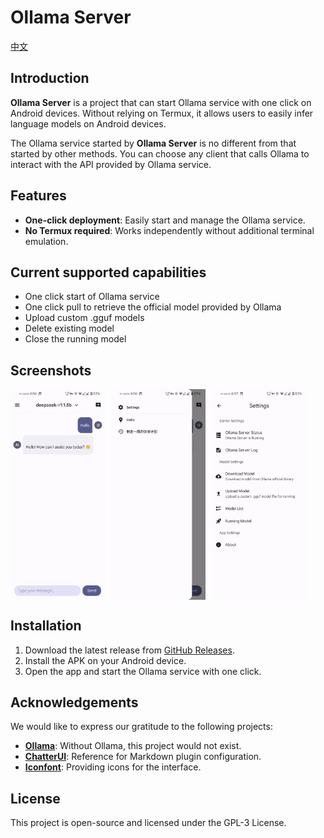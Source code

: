 # Ollama Server

[中文](./README_zh-CN.md)

## Introduction
**Ollama Server** is a project that can start Ollama service with one click on Android devices. Without relying on Termux, it allows users to easily infer language models on Android devices.

The Ollama service started by **Ollama Server** is no different from that started by other methods. You can choose any client that calls Ollama to interact with the API provided by Ollama service.

## Features
- **One-click deployment**: Easily start and manage the Ollama service.
- **No Termux required**: Works independently without additional terminal emulation.

## Current supported capabilities
- One click start of Ollama service
- One click pull to retrieve the official model provided by Ollama
- Upload custom .gguf models
- Delete existing model
- Close the running model

## Screenshots
<div style="display: flex; flex-wrap: wrap; gap: 10px;">
  <img src="./screenshot/1.png" style="width: 30%">
  <img src="./screenshot/2.png" style="width: 30%"> 
  <img src="./screenshot/3.png" style="width: 30%">
</div>

## Installation
1. Download the latest release from [GitHub Releases](https://github.com/sunshine0523/OllamaServer/releases).
2. Install the APK on your Android device.
3. Open the app and start the Ollama service with one click.

## Acknowledgements
We would like to express our gratitude to the following projects:
- **[Ollama](https://github.com/ollama/ollama)**: Without Ollama, this project would not exist.
- **[ChatterUI](https://github.com/chatterui/chatterui)**: Reference for Markdown plugin configuration.
- **[Iconfont](https://www.iconfont.cn/)**: Providing icons for the interface.

## License
This project is open-source and licensed under the GPL-3 License.
